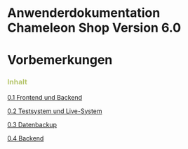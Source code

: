 Anwenderdokumentation Chameleon Shop Version 6.0
=======


# Vorbemerkungen

### <span style="color:#B7C66E">Inhalt</span>

[0.1 Frontend und Backend](2_frontend_und_backend.md)

[0.2 Testsystem und Live-System](3_testsystem_und_live-system.md)

[0.3 Datenbackup](4_datenbackup.md)

[0.4 Backend](5_backend.md)

